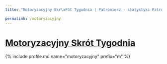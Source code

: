 ```yaml
---
title: "Motoryzacyjny Skr\xF3t Tygodnia | Patromierz - statystyki Patronite.pl"

permalink: /motoryzacyjny
---
```


# [Motoryzacyjny Skrót Tygodnia](https://patronite.pl/motoryzacyjny)

{% include profile.md name="motoryzacyjny" prefix="m" %}

